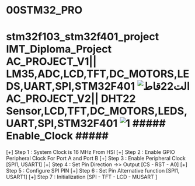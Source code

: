 # 00STM32_PRO
stm32f103_stm32f401_project
IMT_Diploma_Project
AC_PROJECT_V1|| LM35,ADC,LCD,TFT,DC_MOTORS,LEDS,UART,SPI,STM32F401
![الت22قاط](https://user-images.githubusercontent.com/56202060/211933189-560f846f-2e43-4828-a220-83d6c65f2248.PNG)
AC_PROJECT_V2|| DHT22 Sensor,LCD,TFT,DC_MOTORS,LEDS,UART,SPI,STM32F401
![1](https://user-images.githubusercontent.com/56202060/211934934-720bfdc1-5f90-4e02-bcdf-c5c9fab825c5.PNG)
	                     ##### Enable_Clock  #####
  ==============================================================================
  [+] Step 1 : System Clock is 16 MHz From HSI
  [+] Step 2 : Enable GPIO Peripheral Clock For Port A and Port B
  [+] Step 3 : Enable Peripheral Clock [SPI1, USART1]
  [+] Step 4 : Set Pin Direction ->> Output [CS - RST - A0]
  [+] Step 5 : Configure SPI PIN
  [+] Step 6 : Set Pin Alternative function [SPI1, USART1]
  [+] Step 7 : Initialization  [SPI - TFT - LCD - MUSART ]
